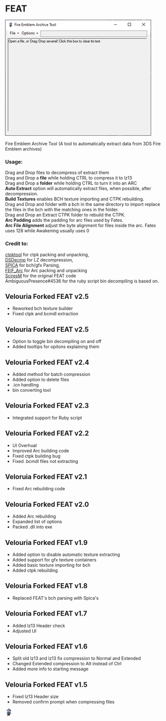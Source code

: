# FEAT

![UI](example_pictures/UI_6.png)

Fire Emblem Archive Tool (A tool to automatically extract data from 3DS Fire Emblem archives)

### Usage:
Drag and Drop files to decompress of extract them<br />
Drag and Drop a **file** while holding CTRL to compress it to lz13<br />
Drag and Drop a **folder** while holding CTRL to turn it into an ARC<br />
**Auto Extract** option will automatically extract files, when possible, after decompression.<br />
**Build Textures** enables BCH texture importing and CTPK rebuilding.<br />
Drag and Drop and folder with a bch in the same directory to import replace the files in the bch with the matching ones in the folder.<br />
Drag and Drop an Extract CTPK folder to rebuild the CTPK.<br />
**Arc Padding** adds the padding for arc files used by Fates.<br />
**Arc File Alignment** adjust the byte alignment for files inside the arc. Fates uses 128 while Awakening usually uses 0<br />

### Credit to:<br /> 
[ctpktool](https://github.com/polaris-/ctpktool) for ctpk packing and unpacking,<br />
[DSDecmp](https://github.com/einstein95/dsdecmp) for LZ decompression,<br />
[SPICA](https://github.com/gdkchan/SPICA) for bch/gfx Parsing,<br />
[FEIF_Arc](https://github.com/GovanifY/FEIF_ARC) for Arc packing and unpacking<br />
[SciresM](https://github.com/SciresM) for the original FEAT code<br />
AmbiguousPresence#4536 for the ruby script bin decompiling is based on.

## Velouria Forked FEAT v2.5
- Reworked bch texture builder
- Fixed ctpk and bcmdl extraction

## Velouria Forked FEAT v2.5
- Option to toggle bin decompiling on and off
- Added tooltips for opitons explaining them

## Velouria Forked FEAT v2.4
- Added method for batch compression
- Added option to delete files
- .icn handling
- bin converting tool 

## Velouria Forked FEAT v2.3
- Integrated support for Ruby script 

## Velouria Forked FEAT v2.2
- UI Overhual
- Improved Arc building code
- Fixed ctpk building bug
- Fixed .bcmdl files not extracting

## Veloruia Forked FEAT v2.1
- Fixed Arc rebuilding code

## Velouria Forked FEAT v2.0
- Added Arc rebuilding
- Expanded list of options
- Packed .dll into exe

## Velouria Forked FEAT v1.9
- Added option to disable automatic texture extracting
- Added support for gfx texture containers
- Added basic texture importing for bch
- Added ctpk rebuilding

## Velouria Forked FEAT v1.8
- Replaced FEAT's bch parsing with Spica's

## Velouria Forked FEAT v1.7
- Added lz13 Header check 
- Adjusted UI

## Velouria Forked FEAT v1.6
- Split old lz13 and  lz13 fix compression to Normal and Extended
- Changed Extended compression to Alt instead of Ctrl
- Added more info to starting message

## Velouria Forked FEAT v1.5
- Fixed lz13 Header size
- Removed confirm prompt when compressing files

![newicon](example_pictures/Vel_Icon.png)
